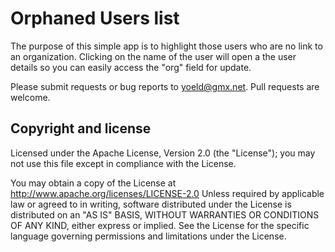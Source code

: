 # Orphaned Users list

The purpose of this simple app is to highlight those users who are no link to an organization. Clicking on the name of the user will open a the user details so you can easily access the "org" field for update.

Please submit requests or bug reports to yoeld@gmx.net. Pull requests are welcome.

## Copyright and license

Licensed under the Apache License, Version 2.0 (the "License"); you may not use this file except in compliance with the License.

You may obtain a copy of the License at http://www.apache.org/licenses/LICENSE-2.0 Unless required by applicable law or agreed to in writing, software distributed under the License is distributed on an "AS IS" BASIS, WITHOUT WARRANTIES OR CONDITIONS OF ANY KIND, either express or implied. See the License for the specific language governing permissions and limitations under the License.

